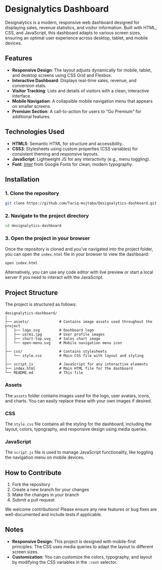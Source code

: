 # Designalytics Dashboard

Designalytics is a modern, responsive web dashboard designed for displaying sales, revenue statistics, and visitor information. Built with HTML, CSS, and JavaScript, this dashboard adapts to various screen sizes, ensuring an optimal user experience across desktop, tablet, and mobile devices.

## Features
- **Responsive Design**: The layout adjusts dynamically for mobile, tablet, and desktop screens using CSS Grid and Flexbox.
- **Interactive Dashboard**: Displays real-time sales, revenue, and conversion stats.
- **Visitor Tracking**: Lists and details of visitors with a clean, interactive interface.
- **Mobile Navigation**: A collapsible mobile navigation menu that appears on smaller screens.
- **Premium Section**: A call-to-action for users to "Go Premium" for additional features.

## Technologies Used
- **HTML5**: Semantic HTML for structure and accessibility.
- **CSS3**: Stylesheets using custom properties (CSS variables) for consistent theming and responsive layouts.
- **JavaScript**: Lightweight JS for any interactivity (e.g., menu toggling).
- **Font**: [Inter](https://fonts.google.com/specimen/Inter) from Google Fonts for clean, modern typography.

## Installation

### 1. Clone the repository
```bash
git clone https://github.com/Tariq-mujtaba/Designalytics-dashboard.git
```

### 2. Navigate to the project directory
```bash
cd designalytics-dashboard
```

### 3. Open the project in your browser
Once the repository is cloned and you've navigated into the project folder, you can open the `index.html` file in your browser to view the dashboard:
```bash
open index.html
```
Alternatively, you can use any code editor with live preview or start a local server if you need to interact with the JavaScript.

## Project Structure

The project is structured as follows:

```
designalytics-dashboard/
│
├── assets/              # Contains image assets used throughout the project
│   ├── logo.svg         # Dashboard logo
│   ├── usrm1.jpg        # User profile images
│   ├── chart-top.svg    # Sales chart image
│   └── open-menu.svg    # Mobile navigation menu icon
│
├── css/                 # Contains stylesheets
│   └── style.css        # Main CSS file with layout and styling
│
├── script.js            # JavaScript for any interactive elements
├── index.html           # Main HTML file for the dashboard
└── README.md            # This file
```

### Assets
The `assets` folder contains images used for the logo, user avatars, icons, and charts. You can easily replace these with your own images if desired.

### CSS
The `style.css` file contains all the styling for the dashboard, including the layout, colors, typography, and responsive design using media queries.

### JavaScript
The `script.js` file is used to manage JavaScript functionality, like toggling the navigation menu on mobile devices.

## How to Contribute

1. Fork the repository
2. Create a new branch for your changes
3. Make the changes in your branch
4. Submit a pull request

We welcome contributions! Please ensure any new features or bug fixes are well-documented and include tests if applicable.


## Notes

- **Responsive Design**: This project is designed with mobile-first principles. The CSS uses media queries to adapt the layout to different screen sizes.
- **Customization**: You can customize the colors, typography, and layout by modifying the CSS variables in the `:root` selector.
